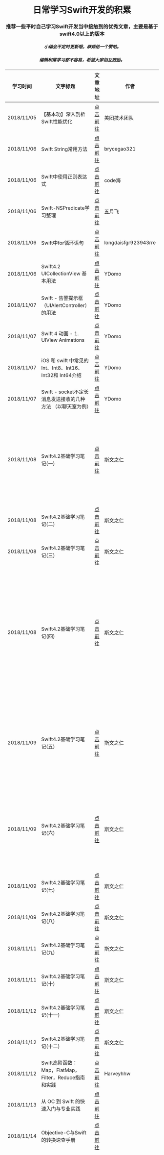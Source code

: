 #  <div align=center> 日常学习Swift开发的积累</div>
###  <div align=center> 推荐一些平时自己学习Swift开发当中接触到的优秀文章，主要是基于swift4.0以上的版本</div>

#####  <div align=center> 小编会不定时更新哦，麻烦给一个赞哈。</div>
#####  <div align=center> 编辑积累学习都不容易，希望大家相互鼓励。</div>


| 学习时间 | 文字标题 | 文章地址 | 作者 | 知识点 | 知识点内容 |
| --- | --- | --- | --- | --- |--- |
| 2018/11/05 | 【基本功】深入剖析Swift性能优化 | [点击前往](https://juejin.im/post/5bdbdc876fb9a049f36186c3) | 美团技术团队 | 性能 | |
|2018/11/06|Swift String常用方法|[点击前往](https://blog.csdn.net/brycegao321/article/details/78722368)| brycegao321 | 基础知识| |
|2018/11/06|Swift中使用正则表达式|[点击前往](https://blog.csdn.net/qq_14920635/article/details/77689830)| code海 | 基础知识| |
|2018/11/06|Swift-NSPredicate学习整理|[点击前往](https://www.jianshu.com/p/bfdacbdf37a7)| 五月飞 | 基础知识| |
|2018/11/06|Swift中for循环语句|[点击前往](https://blog.csdn.net/sinat_20037505/article/details/53636749)| longdaisfgr923943rre | 基础知识| |
|2018/11/06|Swift4.2 UICollectionView 基本用法|[点击前往](https://www.jianshu.com/p/bee800b9aac8)| YDomo | 基础知识| |
|2018/11/07|Swift - 告警提示框（UIAlertController）的用法|[点击前往](https://blog.csdn.net/heye644171300/article/details/78407143)| YDomo | 基础知识| |
|2018/11/07|Swift 4 动画 - 1. UIView Animations|[点击前往](https://www.jianshu.com/p/71f2fa270b9c)| YDomo | 基础知识| |
|2018/11/07|iOS 和 swift 中常见的 Int、Int8、Int16、Int32和 Int64介绍|[点击前往](https://blog.csdn.net/dearhoneybee/article/details/51212948)| YDomo | 基础知识| |
|2018/11/07|Swift - socket不定长消息发送接收的几种方法 （以聊天室为例）|[点击前往](http://www.hangge.com/blog/cache/detail_1335.html)| YDomo | 网络请求| |
|2018/11/08|Swift4.2基础学习笔记(一)|[点击前往](https://www.jianshu.com/p/bfa6db55da78)| 斯文之仁 | 基础知识| 常量和变量<br><br>类型安全和类型推断<br><br>数值型字面量<br><br>整数转换<br><br>类型别名<br><br>布尔值<br><br>元组|
|2018/11/08|Swift4.2基础学习笔记(二)|[点击前往](https://www.jianshu.com/p/cea0f64472b5)| 斯文之仁 | 基础知识| |
|2018/11/08|Swift4.2基础学习笔记(三)|[点击前往](https://www.jianshu.com/p/7f9e5109f1a8)| 斯文之仁 | 基础知识| |
|2018/11/08|Swift4.2基础学习笔记(四)|[点击前往](https://www.jianshu.com/p/4498f124c1a1)| 斯文之仁 | 基础知识| 赋值运算符<br><br>算数运算符<br><br>余数运算符<br><br>一元加号/减号运算符<br><br>组合赋值符号<br><br>比较运算符<br><br>三元条件运算符<br><br>合并空值运算符<br><br>区间运算符<br><br>逻辑运算符|
|2018/11/09|Swift4.2基础学习笔记(五)|[点击前往](https://www.jianshu.com/p/7f4ef24f6c94)| 斯文之仁 | 基础知识| 字符串字面量<br><br>初始化一个空字符串<br><br>字符串可变性<br><br>字符串是值类型<br><br>操作字符<br><br>链接字符串和字符<br><br>字符串插值|
|2018/11/09|Swift4.2基础学习笔记(六)|[点击前往](https://www.jianshu.com/p/a4d7a752729a)| 斯文之仁 | 基础知识| Unicode<br><br>字符串字面量中的特殊字符<br><br>扩展字形集群<br><br>字符统计<br><br>访问和修改字符串<br><br>字符串的Unicode表示法|
|2018/11/09|Swift4.2基础学习笔记(七)|[点击前往](https://www.jianshu.com/p/81bc5bf60aed)| 斯文之仁 | 基础知识 | 数组<br>合集<br>字典 |
|2018/11/09|Swift4.2基础学习笔记(八)|[点击前往](https://www.jianshu.com/p/c6f3f77514a5)| 斯文之仁 | 基础知识 | 控制流<br>条件语句<br>控制转移语句 |
|2018/11/11|Swift4.2基础学习笔记(九)|[点击前往](https://www.jianshu.com/p/ff93d39b6365)| 斯文之仁 | 基础知识 | 函数 |
|2018/11/11|Swift4.2基础学习笔记(十)|[点击前往](https://www.jianshu.com/p/c15094ab2ff8)| 斯文之仁 | 基础知识 | 闭包表达式 |
|2018/11/12|Swift4.2基础学习笔记(十一)|[点击前往](https://www.jianshu.com/p/aba0930ea32c)| 斯文之仁 | 基础知识 | 枚举 |
|2018/11/12|Swift4.2基础学习笔记(十二)|[点击前往](https://www.jianshu.com/p/d307b382a63f)| 斯文之仁 | 基础知识 | 类和结构体 |
|2018/11/12|Swift高阶函数：Map，FlatMap，Filter，Reduce指南和实践|[点击前往](https://www.jianshu.com/p/d6d697706e78)| Harveyhhw | 函数 | Swift是支持一门函数式编程的语言，拥有Map，FlatMap,Filter,Reduce针对集合类型的操作。 |
|2018/11/13|从 OC 到 Swift 的快速入门与专业实践|[点击前往](https://www.jianshu.com/p/dcf208268caf)||基础知识| 介绍与 OC 有明显区别的地方，不会介绍 OC 中没有的，比如元组 |
|2018/11/14| Objective-C与Swift的转换速查手册 |[点击前往](https://www.jianshu.com/p/e75e665779c3)||基础知识| 主要给大家介绍了关于Objective-C和Swift的转换速查手册的相关资料 |
|2018/11/15| Swift-MVVM 简单演练(一) |[点击前往](https://juejin.im/post/5972d59d51882578fe4fe7d4)||项目框架|自定义NavgationBar<br><br>抽取便利构造函数<br><br>初步的下拉刷新/上拉加载的简单处理<br><br>未登录逻辑的处理<br><br>苹果原生布局NSLayoutConstraint<br><br>如何用VFL布局(VisualFormatLanguage)<br><br>模拟网络加载应用程序的一些配置tabBar的标题和图片样式<br><br>简单的网络工具单例的封装<br><br>隔离项目中的网络请求方法<br><br>初步的视图模型的体验<br><br>以及一些遇到的语法问题的简单探究|
|2018/11/21|Swift 4 动画 - 1. UIView Animations|[点击前往](https://www.jianshu.com/p/71f2fa270b9c)||动画|iOS 中实现动画有好几种方式，UIView 无疑是最简单的一种，但是所有的动画归根结底还是 layer 层的动画。|
|2018/11/21|Swift 中的weak，unowned，Closure Capture List|[点击前往](http://www.cocoachina.com/ios/20181119/25500.html)||基础知识|
|2018/11/21|重写Swift中的set和get方法|[点击前往](https://blog.csdn.net/sinyui/article/details/78320418)||基础知识|set和get方法|
|2018/11/22|实用的可选项（Optional）扩展|[点击前往](https://juejin.im/post/5bf2627ee51d45686a68a245)||基础知识|（需要学习）|
|2018/11/26|Swift4.0 通知的使用|[点击前往](https://www.jianshu.com/p/be952ec2bdfc)||基础知识|通知|
|2018/11/26|Swift 中 Substring 与 String|[点击前往](https://www.jianshu.com/p/ff8c099d23b1)||基础知识|字符串|
|2018/11/27|中文版 Apple 官方 Swift 教程《The Swift Programming Language》|[点击前往](https://github.com/numbbbbb/the-swift-programming-language-in-chinese)||基础知识|🌟|
|2018/12/04|swift 4 设置Label的内边距,亲测有效|[点击前往](https://www.jianshu.com/p/702cba22f078)|小曼Study|基础知识||
|2018/12/05|教你如何自定义AlertView|[点击前往](https://juejin.im/post/5bfd0721e51d4524d9251198)|Dwyane_Coding|基础知识||
|2018/12/05|来自Linkedin的Swift编程风格指南|[点击前往](https://juejin.im/post/5bfd0721e51d4524d9251198)|王下邀月熊_Chevalier的Github|代码风格||
|2018/12/06|Swift4 range与NSRange互转,字符串查找|[点击前往](https://www.jianshu.com/p/b23f0ac70826)|船长_|基础知识||
|2018/12/11|swift4.0 UIPickerView的使用（省市区、日期、性别选择器）|[点击前往](https://www.jianshu.com/p/3112bc6b3133)|木犀花|UI控件||
|2018/12/11|Swift- 枚举中的rawValue和hashValue|[点击前往](https://blog.csdn.net/super_lee2013/article/details/47626427)|guisense|基础知识||
|2018/12/11|Swift 统一导入三方库|[点击前往](https://www.jianshu.com/p/8745eb11d152)|韦弦Zhy|小常识||
|2018/12/11|Swift 教程|[点击前往](http://www.runoob.com/swift/swift-tutorial.html)||基础知识|🌟<br><br>Swift 是一种支持多编程范式和编译式的开源编程语言,苹果于2014年WWDC（苹果开发者大会）发布，用于开发 iOS，OS X 和 watchOS 应用程序。<br><br>Swift 结合了 C 和 Objective-C 的优点并且不受 C 兼容性的限制。<br><br>Swift 在 Mac OS 和 iOS 平台可以和 Object-C 使用相同的运行环境。<br><br>2015年6月8日，苹果于WWDC 2015上宣布，Swift将开放源代码，包括编译器和标准库。|
|2018/12/19|Swift - 获取当前时间的时间戳（时间戳与时间互相转换）|[点击前往](http://www.hangge.com/blog/cache/detail_1198.html)||基础知识||
|2018/12/19|（iOS, Swift）用 CGAffineTransform 和 CATransform3D 做旋转，平移，缩放变换|[点击前往](https://www.jianshu.com/p/9fba6e3569c1)||基础知识||
|2018/12/19|Swift 4 动画 - 1. UIView Animations|[点击前往](https://www.jianshu.com/p/71f2fa270b9c)||基础知识||
|2018/12/24|Swift多线程操作GCD使用总结|[点击前往](https://www.jianshu.com/p/8d4cc42b095b)|平凡之路561|多线程||
|2019/01/07|Swift 4.0中 GCD定时器写法，及延时操作|[点击前往](https://blog.csdn.net/zxw_xzr/article/details/78317936)|zxw_1141189194|多线程||
|2019/01/07|Swift 中的 Selector|[点击前往](https://www.jianshu.com/p/f3f2c663115d)|萌面大道|基础知识||
|2019/01/16|Swift开发入门-基础知识,附demo|[点击前往](http://www.cocoachina.com/ios/20190103/26024.html)|Gboy|基础知识||
|2019/01/16|Swift修饰符(final、override、discardableResult、mutating、lazy、inou|[点击前往](http://www.cocoachina.com/ios/20190103/26022.html)|Gboy|基础知识||
|2019/01/17|swift - 计算文字宽度和高度|[点击前往](https://www.jianshu.com/p/f3c27f127da8)|GA|基础知识||
|2019/01/17|swift 计算文字的宽高|[点击前往](https://www.jianshu.com/p/d15fff5ae75b)|chinwy|基础知识||
|2019/01/21|iOS之swift学习笔记|[点击前往](https://www.jianshu.com/p/563738348597)|请输入账号名|基础知识||
|2019/01/21|Swift之加载本地或者网络GIF图片|[点击前往](https://blog.csdn.net/forever_wj/article/details/73469110)| Forever_wj|基础知识||
|2019/01/21|Swift - 获取应用名称、应用版本、设备型号、系统版本等信息|[点击前往](https://blog.csdn.net/mo_xiao_mo/article/details/72841003)| mo_xiao_mo|基础知识||
|2019/02/18|Swift4中对于日期时间的处理（Date、DateComponents、Calendar、DateFormatter、Locale）|[点击前往](https://blog.csdn.net/shenjie_xsj/article/details/79033861)| shenjie_xsj|基础知识||
|2019/02/18|Swift4.0 - GCD|[点击前往](https://www.jianshu.com/p/96032a032c7c)| SealShile|多线程||
|2019/02/27|swift----- 国际化之app内切换语言|[点击前往](https://www.jianshu.com/p/23d784aca342)| YifBo|基础知识||
|2019/03/11|Swift之二维码的生成、识别和扫描|[点击前往](https://www.jianshu.com/p/0a30d1af8335)| ShmilyCoder|基础知识||
|2019/04/08|iOS积累的零碎常用操作swift|[点击前往](https://juejin.im/post/5c90f6adf265da610a56e43b)|奏响曲|基础知识||
|2019/04/08|Swift高仿喜马拉雅FM(Swift4.1)|[点击前往](https://blog.csdn.net/weixin_34162401/article/details/87470098)|weixin_34162401|基础知识||
|2019/04/08|Swift优雅的进行解包|[点击前往](https://www.jianshu.com/p/4bfbb0ba4d32)|seasonZhu|基础知识||
|2019/04/08|Swift 5.0 值得关注的特性：更强大的 Raw String|[点击前往](https://www.jianshu.com/p/17fab783bfad)|没故事的卓同学|基础知识||
|2019/04/19|《swift进阶》学习笔记|[点击前往](https://github.com/Liaoworking/Advanced-Swift)|Guanghui Liao|基础知识||

<br>
<br>
<br>
<br>
<br>

# swift三方框架学习

| 学习时间 | 文字标题 | 文章地址 | 作者 | 知识点 | 知识点内容 |
| --- | --- | --- | --- | --- |--- |
|2018/12/09|Swift基于Alamofire的再次封装|[点击前往](https://www.jianshu.com/p/fd3672151539)|天明天|网络请求||
|2018/12/09|swift 4 Alamofire与SwiftJSON框架的使用|[点击前往](https://www.jianshu.com/p/33b9cb65d3f2)|牵手生活|网络请求||
|2018/12/09|Swift 网络请求 : Moya使用理解|[点击前往](https://www.jianshu.com/p/219b197a230a)|li_礼光|网络请求||
|2018/12/09|iOS 使用Moya网络请求|[点击前往](https://www.jianshu.com/p/38fbc22a1e2b)|Lewis海|网络请求||
|2018/12/09|Moya+Realm+RxSwift+SwiftyJSON优雅的网络请求方式(扩展离线缓存)|[点击前往](https://www.jianshu.com/p/f4b8f4c27069)| YxYYxY|网络请求||
|2018/12/09|Moya+ RxSwift+HandyJSON 优雅处理网络请求|[点击前往](https://blog.csdn.net/lvchenqiang_/article/details/79177444)| lv灬陈强|网络请求||
|2018/12/09|学习 Swift Moya（二）- Moya + SwiftyJSON + RxSwift|[点击前往](https://www.jianshu.com/p/aba7aed61afd)|jkyeo|网络请求||
|2018/12/10|超详细-swift Moya+handyJSON网络框架的搭建及封装|[点击前往](https://www.jianshu.com/p/adee88ddcd06)|liaoworkinn|网络请求||
|2018/12/10|了解 HandyJSON|[点击前往](https://www.jianshu.com/p/9ac8df866978?utm_campaign=maleskine&utm_content=note&utm_medium=seo_notes&utm_source=recommendation)|liaoworkinn|网络请求||
|2018/12/11|SwiftDate使用笔记（翻译）|[点击前往](https://www.jianshu.com/p/8745eb11d152)|周元素|三方框架||
|2018/12/11|Json转模型1--SwiftyJson|[点击前往](https://blog.csdn.net/keep_moving31038/article/details/78552697)| Keep_Moving31038|三方框架||
|2018/12/12|数据序列化框架在 Swift 日常开发中的应用|[点击前往](https://blog.yuhanle.com/2018/07/05/json-analysis-in-swift/)| Keep_Moving31038|三方框架||
|2018/12/17|巧用MJRefresh|[点击前往](https://www.jianshu.com/p/780d5db031a8)|langkee|三方框架||
|2018/12/17|swift kingfisher原理使用|[点击前往](https://blog.csdn.net/wokuaab_q/article/details/81663311)| 李绿箩|三方框架||
|2018/12/17|Kingfisher使用介绍|[点击前往](https://www.jianshu.com/p/d3090ea4836c)| 睡一个号角|三方框架||
|2018/12/18|swift开发笔记：Alamofire 4.5 - 上传图片、视频到服务器(含后台代码)|[点击前往](https://www.2cto.com/kf/201708/671980.html)|喵喵学长|网络请求||
|2019/06/18|RxSwift 使用详解系列|[点击前往](https://www.jianshu.com/p/f61a5a988590)|八级大狂风AM|三方框架||


<!--https://kemchenj.github.io/archives/-->
<!--https://onevcat.com-->
<!--http://swift.gg-->

